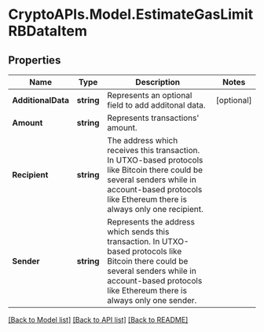 # CryptoAPIs.Model.EstimateGasLimitRBDataItem

## Properties

Name | Type | Description | Notes
------------ | ------------- | ------------- | -------------
**AdditionalData** | **string** | Represents an optional field to add additonal data. | [optional] 
**Amount** | **string** | Represents transactions&#39; amount. | 
**Recipient** | **string** | The address which receives this transaction. In UTXO-based protocols like Bitcoin there could be several senders while in account-based protocols like Ethereum there is always only one recipient. | 
**Sender** | **string** | Represents the address which sends this transaction. In UTXO-based protocols like Bitcoin there could be several senders while in account-based protocols like Ethereum there is always only one sender. | 

[[Back to Model list]](../README.md#documentation-for-models) [[Back to API list]](../README.md#documentation-for-api-endpoints) [[Back to README]](../README.md)

